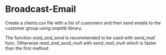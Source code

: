# Broadcast-Email
Create a clients.csv file with a list of customers and then send emails to the customer group using _smptlib_ library.

The function _read_and_send_ is recommended to be used with _send_mail_ func. Otherwise _read_and_send_mult_ with _send_mail_mult_ which is faster than the first method
